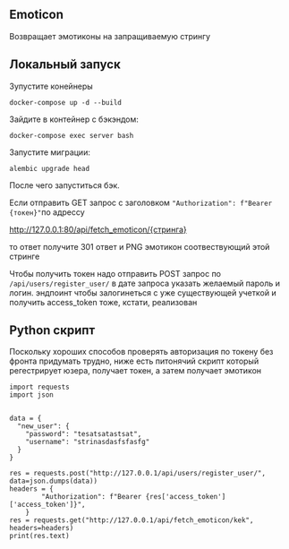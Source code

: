  Emoticon
---

Возвращает эмотиконы на запращиваемую стрингу





## Локальный запуск
Зупустите конейнеры 
```
docker-compose up -d --build
```
Зайдите в контейнер с бэкэндом:
```
docker-compose exec server bash
```
Запустите миграции:
```
alembic upgrade head
```


После чего запуститься бэк. 

Если отправить GET запрос с заголовком  ```"Authorization": f"Bearer {токен}"```по адрессу

http://127.0.0.1:80/api/fetch_emoticon/{стринга}

то ответ получите 301 ответ и PNG эмотикон соотвествующий этой стринге

Чтобы получить токен надо отправить POST запрос по ```/api/users/register_user/``` в дате запроса указать желаемый пароль
и логин. эндпоинт чтобы залогинеться с уже существующей учеткой и получить access_token тоже, кстати, реализован


## Python скрипт
Поскольку хороших способов проверять авторизация по токену без фронта придумать трудно, ниже есть питонячий скрипт 
который регестрирует юзера, получает токен, а затем получает эмотикон

```
import requests
import json


data = {
  "new_user": {
    "password": "tesatsatastsat",
    "username": "strinasdasfsfasfg"
  }
}

res = requests.post("http://127.0.0.1/api/users/register_user/", data=json.dumps(data))
headers = {
        "Authorization": f"Bearer {res['access_token']['access_token']}",
    }
res = requests.get("http://127.0.0.1/api/fetch_emoticon/kek", headers=headers)
print(res.text)
```
